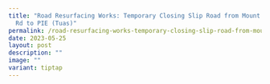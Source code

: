 ```yaml
---
title: "Road Resurfacing Works: Temporary Closing Slip Road from Mount Pleasant
  Rd to PIE (Tuas)"
permalink: /road-resurfacing-works-temporary-closing-slip-road-from-mount-pleasant-rd-to-pie-tuas/
date: 2023-05-25
layout: post
description: ""
image: ""
variant: tiptap
---
```

